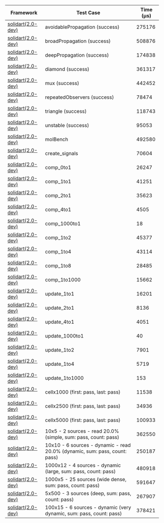 | Framework | Test Case | Time (μs) |
| --- | --- | --- |
| [solidart(2.0-dev)](https://github.com/nank1ro/solidart/tree/dev) | avoidablePropagation (success) | 275176 |
| [solidart(2.0-dev)](https://github.com/nank1ro/solidart/tree/dev) | broadPropagation (success) | 508876 |
| [solidart(2.0-dev)](https://github.com/nank1ro/solidart/tree/dev) | deepPropagation (success) | 174838 |
| [solidart(2.0-dev)](https://github.com/nank1ro/solidart/tree/dev) | diamond (success) | 361317 |
| [solidart(2.0-dev)](https://github.com/nank1ro/solidart/tree/dev) | mux (success) | 442452 |
| [solidart(2.0-dev)](https://github.com/nank1ro/solidart/tree/dev) | repeatedObservers (success) | 78474 |
| [solidart(2.0-dev)](https://github.com/nank1ro/solidart/tree/dev) | triangle (success) | 118743 |
| [solidart(2.0-dev)](https://github.com/nank1ro/solidart/tree/dev) | unstable (success) | 95053 |
| [solidart(2.0-dev)](https://github.com/nank1ro/solidart/tree/dev) | molBench | 492580 |
| [solidart(2.0-dev)](https://github.com/nank1ro/solidart/tree/dev) | create_signals | 70604 |
| [solidart(2.0-dev)](https://github.com/nank1ro/solidart/tree/dev) | comp_0to1 | 26247 |
| [solidart(2.0-dev)](https://github.com/nank1ro/solidart/tree/dev) | comp_1to1 | 41251 |
| [solidart(2.0-dev)](https://github.com/nank1ro/solidart/tree/dev) | comp_2to1 | 35623 |
| [solidart(2.0-dev)](https://github.com/nank1ro/solidart/tree/dev) | comp_4to1 | 4505 |
| [solidart(2.0-dev)](https://github.com/nank1ro/solidart/tree/dev) | comp_1000to1 | 18 |
| [solidart(2.0-dev)](https://github.com/nank1ro/solidart/tree/dev) | comp_1to2 | 45377 |
| [solidart(2.0-dev)](https://github.com/nank1ro/solidart/tree/dev) | comp_1to4 | 43114 |
| [solidart(2.0-dev)](https://github.com/nank1ro/solidart/tree/dev) | comp_1to8 | 28485 |
| [solidart(2.0-dev)](https://github.com/nank1ro/solidart/tree/dev) | comp_1to1000 | 15662 |
| [solidart(2.0-dev)](https://github.com/nank1ro/solidart/tree/dev) | update_1to1 | 16201 |
| [solidart(2.0-dev)](https://github.com/nank1ro/solidart/tree/dev) | update_2to1 | 8136 |
| [solidart(2.0-dev)](https://github.com/nank1ro/solidart/tree/dev) | update_4to1 | 4051 |
| [solidart(2.0-dev)](https://github.com/nank1ro/solidart/tree/dev) | update_1000to1 | 40 |
| [solidart(2.0-dev)](https://github.com/nank1ro/solidart/tree/dev) | update_1to2 | 7901 |
| [solidart(2.0-dev)](https://github.com/nank1ro/solidart/tree/dev) | update_1to4 | 5719 |
| [solidart(2.0-dev)](https://github.com/nank1ro/solidart/tree/dev) | update_1to1000 | 153 |
| [solidart(2.0-dev)](https://github.com/nank1ro/solidart/tree/dev) | cellx1000 (first: pass, last: pass) | 11538 |
| [solidart(2.0-dev)](https://github.com/nank1ro/solidart/tree/dev) | cellx2500 (first: pass, last: pass) | 34936 |
| [solidart(2.0-dev)](https://github.com/nank1ro/solidart/tree/dev) | cellx5000 (first: pass, last: pass) | 100933 |
| [solidart(2.0-dev)](https://github.com/nank1ro/solidart/tree/dev) | 10x5 - 2 sources - read 20.0% (simple, sum: pass, count: pass) | 362550 |
| [solidart(2.0-dev)](https://github.com/nank1ro/solidart/tree/dev) | 10x10 - 6 sources - dynamic - read 20.0% (dynamic, sum: pass, count: pass) | 250187 |
| [solidart(2.0-dev)](https://github.com/nank1ro/solidart/tree/dev) | 1000x12 - 4 sources - dynamic (large, sum: pass, count: pass) | 480918 |
| [solidart(2.0-dev)](https://github.com/nank1ro/solidart/tree/dev) | 1000x5 - 25 sources (wide dense, sum: pass, count: pass) | 591647 |
| [solidart(2.0-dev)](https://github.com/nank1ro/solidart/tree/dev) | 5x500 - 3 sources (deep, sum: pass, count: pass) | 267907 |
| [solidart(2.0-dev)](https://github.com/nank1ro/solidart/tree/dev) | 100x15 - 6 sources - dynamic (very dynamic, sum: pass, count: pass) | 378421 |
